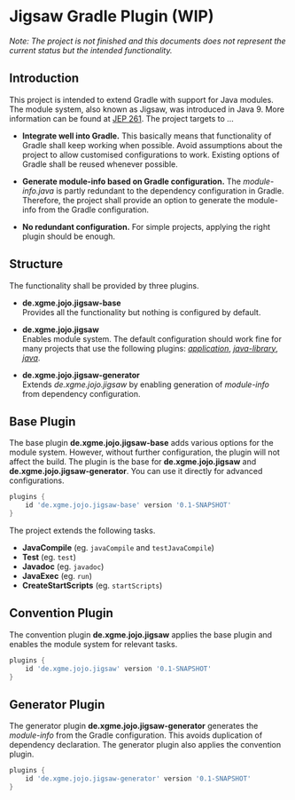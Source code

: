 Jigsaw Gradle Plugin (WIP)
==========================

*Note: The project is not finished and this documents does not represent
the current status but the intended functionality.*

Introduction
------------

This project is intended to extend Gradle with support for Java modules.
The module system, also known as Jigsaw, was introduced in Java 9. More
information can be found at [JEP 261][jep261]. The project targets to …

 *  **Integrate well into Gradle.** This basically means that
    functionality of Gradle shall keep working when possible. Avoid
    assumptions about the project to allow customised configurations to
    work. Existing options of Gradle shall be reused whenever possible.

 *  **Generate module-info based on Gradle configuration.** The
    *module-info.java* is partly redundant to the dependency
    configuration in Gradle. Therefore, the project shall provide an
    option to generate the module-info from the Gradle configuration.

 *  **No redundant configuration.** For simple projects, applying the
    right plugin should be enough.

Structure
---------

The functionality shall be provided by three plugins.

 *  **de.xgme.jojo.jigsaw-base**  
    Provides all the functionality but nothing is configured by default.

 *  **de.xgme.jojo.jigsaw**  
    Enables module system. The default configuration should work fine
    for many projects that use the following plugins:
    [*application*][application-plugin],
    [*java-library*][java-library-plugin], [*java*][java-plugin].

 *  **de.xgme.jojo.jigsaw-generator**  
    Extends *de.xgme.jojo.jigsaw* by enabling generation of
    *module-info* from dependency configuration.

Base Plugin
-----------

The base plugin **de.xgme.jojo.jigsaw-base** adds various options for
the module system. However, without further configuration, the plugin
will not affect the build. The plugin is the base for
**de.xgme.jojo.jigsaw** and **de.xgme.jojo.jigsaw-generator**. You can
use it directly for advanced configurations.

```groovy
plugins {
    id 'de.xgme.jojo.jigsaw-base' version '0.1-SNAPSHOT'
}
```

The project extends the following tasks.

 *  **JavaCompile** (eg. `javaCompile` and `testJavaCompile`)
 *  **Test** (eg. `test`)
 *  **Javadoc** (eg. `javadoc`)
 *  **JavaExec** (eg. `run`)
 *  **CreateStartScripts** (eg. `startScripts`)

Convention Plugin
-----------------

The convention plugin **de.xgme.jojo.jigsaw** applies the base plugin
and enables the module system for relevant tasks.

```groovy
plugins {
    id 'de.xgme.jojo.jigsaw' version '0.1-SNAPSHOT'
}
```

Generator Plugin
----------------

The generator plugin **de.xgme.jojo.jigsaw-generator** generates the
*module-info* from the Gradle configuration. This avoids duplication of
dependency declaration. The generator plugin also applies the convention
plugin.

```groovy
plugins {
    id 'de.xgme.jojo.jigsaw-generator' version '0.1-SNAPSHOT'
}
```


[application-plugin]:
  <https://docs.gradle.org/current/userguide/application_plugin.html>
  "Gradle Userguide: The Application Plugin"
[java-library-plugin]:
  <https://docs.gradle.org/current/userguide/java_library_plugin.html>
  "Gradle Userguide: The Java Library Plugin"
[java-plugin]:
  <https://docs.gradle.org/current/userguide/java_plugin.html>
  "Gradle Userguide: The Java Plugin"
[jep261]:
  <https://openjdk.java.net/jeps/261>
  "JEP 261: Module System"
